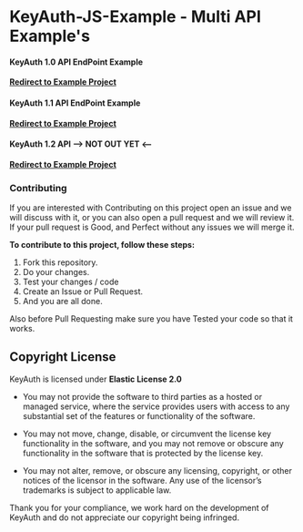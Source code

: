 # KeyAuth-JS-Example - Multi API Example's

#### **KeyAuth 1.0 API EndPoint Example**
**[Redirect to Example Project](./src/API1.0/)**

#### **KeyAuth 1.1 API EndPoint Example**
**[Redirect to Example Project](./src/API1.1/)**

#### **KeyAuth 1.2 API --> NOT OUT YET <--**
**[Redirect to Example Project](./src/API1.2/)**


### **Contributing**
If you are interested with Contributing on this project open an issue and we will discuss with it, or you can also open a pull request and we will review it. If your pull request is Good, and Perfect without any issues we will merge it.

**To contribute to this project, follow these steps:**
1. Fork this repository.
2. Do your changes.
3. Test your changes / code
4. Create an Issue or Pull Request.
5. And you are all done.



Also before Pull Requesting make sure you have Tested your code so that it works.

## Copyright License

KeyAuth is licensed under **Elastic License 2.0**

* You may not provide the software to third parties as a hosted or managed
service, where the service provides users with access to any substantial set of
the features or functionality of the software.

* You may not move, change, disable, or circumvent the license key functionality
in the software, and you may not remove or obscure any functionality in the
software that is protected by the license key.

* You may not alter, remove, or obscure any licensing, copyright, or other notices
of the licensor in the software. Any use of the licensor’s trademarks is subject
to applicable law.

Thank you for your compliance, we work hard on the development of KeyAuth and do not appreciate our copyright being infringed.
